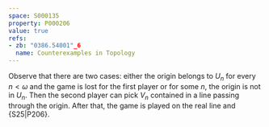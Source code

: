 ```yaml
---
space: S000135
property: P000206
value: true
refs:
- zb: "0386.54001"_6
  name: Counterexamples in Topology
---
```


Observe that there are two cases: either the origin belongs to $U_n$ for every $n< \omega$ and the game is lost for the first player or for some $n$, the origin is not in $U_n$. Then the second player can pick $V_n$ contained in a line passing through the origin.
After that, the game is played on the real line and
{S25|P206}.

